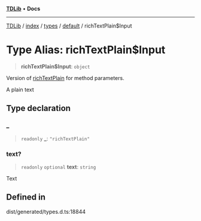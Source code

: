 [**TDLib**](../../../../../../README.md) • **Docs**

***

[TDLib](../../../../../../modules.md) / [index](../../../../../README.md) / [types](../../../README.md) / [default](../README.md) / richTextPlain$Input

# Type Alias: richTextPlain$Input

> **richTextPlain$Input**: `object`

Version of [richTextPlain](richTextPlain.md) for method parameters.

A plain text

## Type declaration

### \_

> `readonly` **\_**: `"richTextPlain"`

### text?

> `readonly` `optional` **text**: `string`

Text

## Defined in

dist/generated/types.d.ts:18844
